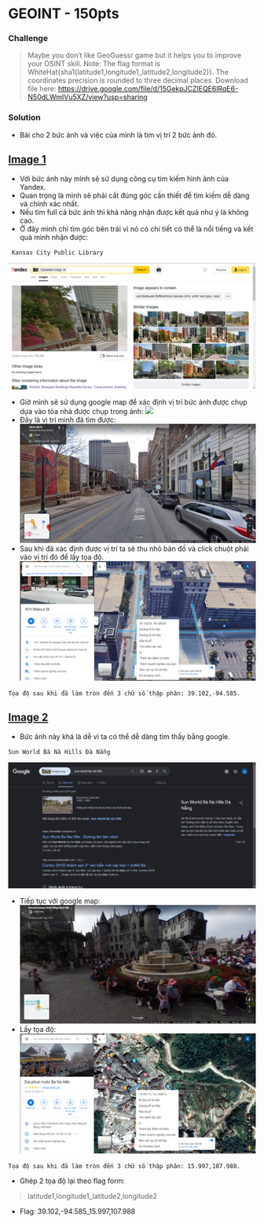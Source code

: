 # GEOINT - 150pts
### Challenge
> Maybe you don’t like GeoGuessr game but it helps you to improve your OSINT skill.
Note: The flag format is WhiteHat{sha1(latitude1,longitude1_latitude2,longitude2)}. The coordinates precision is rounded to three decimal places.
> Download file here: https://drive.google.com/file/d/15GekpJCZlEQE6lRqE6-N50dLWmIVu5XZ/view?usp=sharing

### Solution
- Bài cho 2 bức ảnh và việc của mình là tìm vị trí 2 bức ảnh đó.
## [Image 1](image1.png)
- Với bức ảnh này mình sẽ sử dụng công cụ tìm kiếm hình ảnh của Yandex.
- Quan trọng là mình sẽ phải cắt đúng góc cần thiết để tìm kiếm dễ dàng và chính xác nhất.
- Nếu tìm full cả bức ảnh thì khả năng nhận được kết quả như ý là không cao.
- Ở đây mình chỉ tìm góc bên trái vì nó có chi tiết có thể là nổi tiếng và kết quả mình nhận được: 
```
 Kansas City Public Library
```
![](1.png)

- Giờ mình sẽ sử dụng google map để xác định vị trí bức ảnh được chụp dựa vào tòa nhà được chụp trong ảnh:
![](2.png)
- Đây là vị trí mình đã tìm được:
![](3.png)
- Sau khi đã xác định được vị trí ta sẽ thu nhỏ bản đồ và click chuột phải vào vị trí đó để lấy tọa độ.
![](4.png)
```
Tọa độ sau khi đã làm tròn đến 3 chữ số thập phân: 39.102,-94.585.
```
## [Image 2](image2.png)
- Bức ảnh này khá là dễ vì ta có thể dễ dàng tìm thấy bằng google.
```
Sun World Bà Nà Hills Đà Nẵng
```
![](5.png)
- Tiếp tục với google map:
![](6.png)
- Lấy tọa độ:
![](7.png)
```
Tọa độ sau khi đã làm tròn đến 3 chữ số thập phân: 15.997,107.988.
```
- Ghép 2 tọa độ lại theo flag form:
> latitude1,longitude1_latitude2,longitude2

- Flag: 39.102,-94.585_15.997,107.988 

